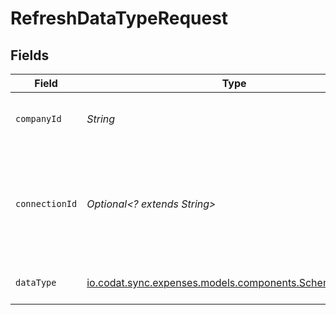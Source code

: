 # RefreshDataTypeRequest


## Fields

| Field                                                                                                | Type                                                                                                 | Required                                                                                             | Description                                                                                          | Example                                                                                              |
| ---------------------------------------------------------------------------------------------------- | ---------------------------------------------------------------------------------------------------- | ---------------------------------------------------------------------------------------------------- | ---------------------------------------------------------------------------------------------------- | ---------------------------------------------------------------------------------------------------- |
| `companyId`                                                                                          | *String*                                                                                             | :heavy_check_mark:                                                                                   | Unique identifier for a company.                                                                     | 8a210b68-6988-11ed-a1eb-0242ac120002                                                                 |
| `connectionId`                                                                                       | *Optional<? extends String>*                                                                         | :heavy_minus_sign:                                                                                   | Optionally, provide a data connection id to only queue pull operations on that connection.           |                                                                                                      |
| `dataType`                                                                                           | [io.codat.sync.expenses.models.components.SchemaDataType](../../models/components/SchemaDataType.md) | :heavy_check_mark:                                                                                   | The key of a Codat data type                                                                         | invoices                                                                                             |